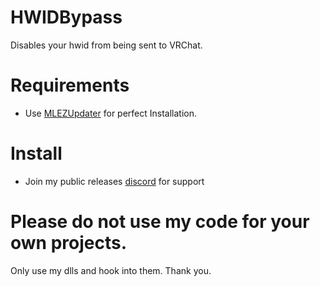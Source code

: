 # HWIDBypass
Disables your hwid from being sent to VRChat.

# Requirements
- Use [MLEZUpdater](https://github.com/l-404-l/MLEZUpdater) for perfect Installation.

# Install
- Join my public releases [discord](https://discord.gg/PMmbwc2) for support


# Please do not use my code for your own projects.
Only use my dlls and hook into them. Thank you.
